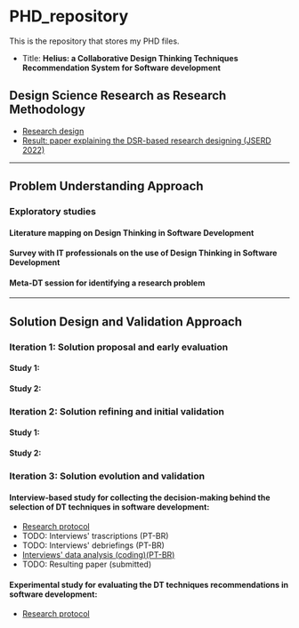 # PHD_repository

This is the repository that stores my PHD files.

+ Title: **Helius: a Collaborative Design Thinking Techniques Recommendation System for Software development**

## Design Science Research as Research Methodology

+ [Research design](https://www.google.com)
+ [Result: paper explaining the DSR-based research designing (JSERD 2022)](wwww)

---

## Problem Understanding Approach

### Exploratory studies

#### Literature mapping on Design Thinking in Software Development

#### Survey with IT professionals on the use of Design Thinking in Software Development

#### Meta-DT session for identifying a research problem

---

## Solution Design and Validation Approach

### Iteration 1: Solution proposal and early evaluation


#### Study 1:

#### Study 2:


### Iteration 2: Solution refining and initial validation
#### Study 1:
#### Study 2:

### Iteration 3: Solution evolution and validation
#### Interview-based study for collecting the decision-making behind the selection of DT techniques in software development:
+ [Research protocol](https://github.com/rafaelparizi/PHD_repository/blob/main/Solution%20design%20and%20validation%20studies/Proposta_Roteiro_Entrevista_v5.pdf)
+ TODO: Interviews' trascriptions (PT-BR)
+ TODO: Interviews' debriefings (PT-BR)
+ [Interviews' data analysis (coding)(PT-BR)](https://github.com/rafaelparizi/PHD_repository/blob/5ea6f4366ed5ff951bfdc2949e7fdfc3974c23de/Solution%20design%20and%20validation%20studies/decision-making/DecisionMaking_codes.pdf)
+ TODO: Resulting paper (submitted)

#### Experimental study for evaluating the DT techniques recommendations in software development:
+ [Research protocol](https://www.google.com)


